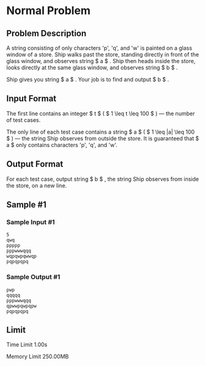 # Normal Problem

## Problem Description

A string consisting of only characters 'p', 'q', and 'w' is painted on a glass window of a store. Ship walks past the store, standing directly in front of the glass window, and observes string $ a $ . Ship then heads inside the store, looks directly at the same glass window, and observes string $ b $ .

Ship gives you string $ a $ . Your job is to find and output $ b $ .

## Input Format

The first line contains an integer $ t $ ( $ 1 \leq t \leq 100 $ ) — the number of test cases.

The only line of each test case contains a string $ a $ ( $ 1 \leq |a| \leq 100 $ ) — the string Ship observes from outside the store. It is guaranteed that $ a $ only contains characters 'p', 'q', and 'w'.

## Output Format

For each test case, output string $ b $ , the string Ship observes from inside the store, on a new line.

## Sample #1

### Sample Input #1

```
5
qwq
ppppp
pppwwwqqq
wqpqwpqwwqp
pqpqpqpq
```

### Sample Output #1

```
pwp
qqqqq
pppwwwqqq
qpwwpqwpqpw
pqpqpqpq
```

## Limit



Time Limit
1.00s

Memory Limit
250.00MB